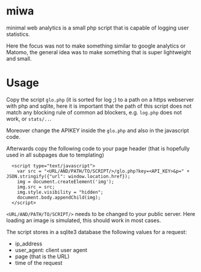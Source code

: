 # miwa
minimal web analytics is a small php script that is capable of logging user statistics.

Here the focus was not to make something similar to google analytics or Matomo, the general idea was to make something that is super lightweight and small.

# Usage

Copy the script `glo.php` (it is sorted for log ;) to a path on a https webserver with php and sqlite, here it is important that the path of this script does not match any blocking rule of common ad blockers, e.g. `log.php` does not work, or `stats/..`.

Moreover change the APIKEY inside the `glo.php` and also in the javascript code.

Afterwards copy the following code to your page header (that is hopefully used in all subpages due to templating)

```
  <script type="text/javascript">
    var src = "<URL/AND/PATH/TO/SCRIPT/>/glo.php?key=<API_KEY>&p=" + JSON.stringify({"url": window.location.href});
    img = document.createElement('img');
    img.src = src;
    img.style.visibility = "hidden";
    document.body.appendChild(img);
  </script>
```

`<URL/AND/PATH/TO/SCRIPT/>` needs to be changed to your public server.
Here loading an image is simulated, this should work in most cases.

The script stores in a sqlite3 database the following values for a request:

* ip_address
* user_agent: client user agent
* page (that is the URL)
* time of the request
